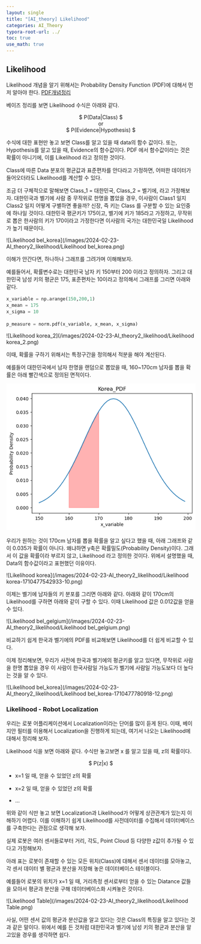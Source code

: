 ```yaml
---
layout: single
title: "[AI_theory] Likelihood" 
categories: AI_Theory
typora-root-url: ../
toc: true
use_math: true
---
```


## Likelihood

Likelihood 개념을 알기 위해서는 Probability Density Function (PDF)에 대해서 먼저 알아야 한다. [PDF개념정리](https://ho-choi.github.io/ai_theory/AI_Theory3/)

베이즈 정리를 보면 Likelihood 수식은 아래와 같다. 

<center>
$
P(Data|Class)
$
</center>

<center>
or
</center>

<center>
$
P(Evidence|Hypothesis)
$
</center>


수식에 대한 표현만 놓고 보면 Class를 알고 있을 때 data의 함수 값이다. 또는, Hypothesis를 알고 있을 때, Evidence의 함수값이다. PDF 에서 함수값이라는 것은 확률이 아니기에, 이를  Likelihood 라고 정의한 것이다.

Class에 따른 Data 분포의 평균값과 표준편차를 안다라고 가정하면, 어떠한 데이터가 들어오더라도 Likelihood를 계산할 수 있다. 

 조금 더 구체적으로 말해보면 Class_1 = 대한민국, Class_2 =  벨기에, 라고 가정해보자. 대한민국과 벨기에 사람 중 무작위로 한명을 뽑았을 경우, 이사람이 Class1 일지 Class2 일지 어떻게 구별하면 좋을까? 신장, 즉 키는 Class 를 구분할 수 있는 요인중에 하나일 것이다.  대한민국 평균키가 175이고, 벨기에 키가 185라고 가정하고, 무작위로 뽑은 한사람의 키가 170이라고 가정한다면 이사람의 국가는 대한민국일 Likelihood가 높기 때문이다. 



![Likelihood bel_korea](/images/2024-02-23-AI_theory2_likelihood/Likelihood bel_korea.png)



이해가 안간다면, 하나하나 그래프를 그려가며 이해해보자.

예를들어서, 확률변수로는 대한민국 남자 키 150부터 200 이라고 정의하자. 그리고 대한민국 남성 키의 평균은 175, 표준편차는 10이라고 정의해서 그래프를 그리면 아래와 같다. 

```python
x_variable = np.arange(150,200,1)
x_mean = 175
x_sigma = 10

p_measure = norm.pdf(x_variable, x_mean, x_sigma)
```



![Likelihood korea_2](/images/2024-02-23-AI_theory2_likelihood/Likelihood korea_2.png)

이때, 확률을 구하기 위해서는 특정구간을 정의해서 적분을 해야 계산된다. 

예를들어 대한민국에서 남자 한명을 랜덤으로 뽑았을 때, 160~170cm 남자를 뽑을 확률은 아래 빨간색으로 정의된 면적이다. 



![likelihood_korea_probability](/images/2024-02-23-AI_theory2_likelihood/likelihood_korea_probability.png)



우리가 원하는 것이 170cm 남자를 뽑을 확률을 알고 싶다고 했을 때, 아래 그래프와 같이 0.035가 확률이 아니다. 왜냐하면 y축은 확률밀도(Probability Density)이다. 그래서 이 값을 확률이라 부르지 않고, Likelihood 라고 정의한 것이다.  위에서 설명했을 때, Data의 함수값이라고 표현했던 이유이다. 



![Likelihood korea](/images/2024-02-23-AI_theory2_likelihood/Likelihood korea-1710477542933-10.png)

이제는 벨기에 남자들의 키 분포를 그리면 아래와 같다. 아래와 같이 170cm의 Likelihood를 구하면 아래와 같이 구할 수 있다. 이때 Likelihood 값은 0.012값을 얻을 수 있다. 



![Likelihood bel_gelgium](/images/2024-02-23-AI_theory2_likelihood/Likelihood bel_gelgium.png)



비교하기 쉽게 한국과 벨기에의 PDF를  비교해보면 Likelihood를 더 쉽게 비교할 수 있다.  

이제 정리해보면, 우리가 사전에 한국과 벨기에의 평균키를 알고 있다면, 무작위로 사람을 한명 뽑았을 경우 이 사람이 한국사람일 가능도가 벨기에 사람일 가능도보다 더 높다는 것을 알 수 있다.



![Likelihood bel_korea](/images/2024-02-23-AI_theory2_likelihood/Likelihood bel_korea-1710477780918-12.png)



### Likelihood - Robot Localization

우리는 로봇 어플리케이션에서 Localization이라는 단어를 많이 듣게 된다. 이때, 베이지안 필터를 이용해서 Localization을 진행하게 되는데, 여기서 나오는 Likelihood에 대해서 정리해 보자.

Likelihood 식을 보면 아래와 같다. 수식만 놓고보면 x 를 알고 있을 때, z의 확률이다.  

<center>$
 P(z|x)
$</center>

- x=1 일 때, 얻을 수 있었던 z의 확률 

- x=2 일 때, 얻을 수 있었던 z의 확률
- ...



위와 같이 식만 놓고 보면 Localization과 Likelihood가 어떻게 상관관계가 있는지 이해하기 어렵다. 이를 이해하기 쉽게 Likelihood를 사전데이터를 수집해서 데이터베이스를 구축한다는 관점으로 생각해 보자.  

실제 로봇은 여러 센서들로부터 거리, 각도, Point Cloud 등 다양한 z값이 추가될 수 있다고 가정해보자.

아래 표는 로봇이 존재할 수 있는 모든 위치(Class)에 대해서 센서 데이터를 모아놓고, 각 센서 데이터 별 평균과 분산을 저장해 놓은 데이터베이스 테이블이다. 

예를들어 로봇의 위치가 x=1 일 때, 거리측정 센서로부터 얻을 수 있는 Diatance 값들을 모아서 평균과 분산을 구해 데이터베이스화 시켜놓은 것이다. 

![Likelihood Table](/images/2024-02-23-AI_theory2_likelihood/Likelihood Table.png)

사실, 어떤 센서 값의 평균과 분산값을 알고 있다는 것은 Class의 특징을 알고 있다는 것과 같은 말이다. 위에서 예를 든 것처럼 대한민국과 벨기에 남성 키의 평균과 분산을 알고있을 경우를 생각하면 쉽다.



